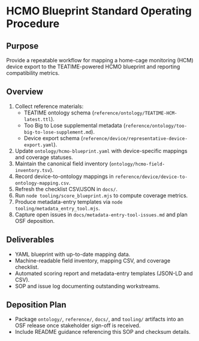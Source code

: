 # HCMO Blueprint Standard Operating Procedure

## Purpose
Provide a repeatable workflow for mapping a home-cage monitoring (HCM) device export to the TEATIME-powered HCMO blueprint and reporting compatibility metrics.

## Overview
1. Collect reference materials:
   - TEATIME ontology schema (`reference/ontology/TEATIME-HCM-latest.ttl`).
   - Too Big to Lose supplemental metadata (`reference/ontology/too-big-to-lose-supplement.md`).
   - Device export schema (`reference/device/representative-device-export.yaml`).
2. Update `ontology/hcmo-blueprint.yaml` with device-specific mappings and coverage statuses.
3. Maintain the canonical field inventory (`ontology/hcmo-field-inventory.tsv`).
4. Record device-to-ontology mappings in `reference/device/device-to-ontology-mapping.csv`.
5. Refresh the checklist CSV/JSON in `docs/`.
6. Run `node tooling/score_blueprint.mjs` to compute coverage metrics.
7. Produce metadata-entry templates via `node tooling/metadata_entry_tool.mjs`.
8. Capture open issues in `docs/metadata-entry-tool-issues.md` and plan OSF deposition.

## Deliverables
- YAML blueprint with up-to-date mapping data.
- Machine-readable field inventory, mapping CSV, and coverage checklist.
- Automated scoring report and metadata-entry templates (JSON-LD and CSV).
- SOP and issue log documenting outstanding workstreams.

## Deposition Plan
- Package `ontology/`, `reference/`, `docs/`, and `tooling/` artifacts into an OSF release once stakeholder sign-off is received.
- Include README guidance referencing this SOP and checksum details.
